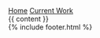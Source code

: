 <!DOCTYPE html>
<html lang="en">
  <head>
    <meta charset="UTF-8" />
    <meta name="viewport" content="width=device-width, initial-scale=1.0" />
<link rel="apple-touch-icon" sizes="180x180" href="/website/apple-touch-icon.png">
<link rel="icon" type="image/png" sizes="32x32" href="/website/favicon-32x32.png">
<link rel="icon" type="image/png" sizes="16x16" href="/website/favicon-16x16.png">
<link rel="manifest" href="/website/site.webmanifest">
<meta name="msapplication-TileColor" content="#da532c">
<meta name="theme-color" content="#ffffff">
    <title>{{ title }}</title>
    <meta
      name="description"
      content="{{ site.description }}"
    />
    <meta name="author" content="{{ site.author }}" />
    <meta property="og:title" content="{{ title }}" />
    <meta
      property="og:description"
      content="{{ site.description }}"
    />
    <meta property="og:locale" content="{{ site.locale }}" />
    <meta property="og:site_name" content="{{ site.site_name }}" />
    <link href="{{ site.baseurl }}/assets/main.css" rel="stylesheet"/>
    <link rel="preconnect" href="https://fonts.googleapis.com">
    <link rel="preconnect" href="https://fonts.gstatic.com" crossorigin>
    <link href="https://fonts.googleapis.com/css2?family=Cutive+Mono&display=swap" rel="stylesheet">

  </head>
  <body>
      <nav class="">
        <a href="{{ site.baseurl }}/" class="">Home</a>
        <a href="{{ site.baseurl }}/#current-work" class="">Current Work</a>
  </nav>

<main class="">
        {{ content }}
</main>
    <footer class="">
      {% include footer.html %}
    </footer>
  </body>
</html>
